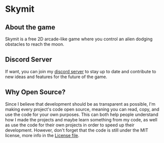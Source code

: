# Skymit
## About the game
Skymit is a free 2D arcade-like game where you control an alien dodging obstacles to reach the moon.
## Discord Server
If want, you can join my [discord server](https://discord.gg/MQgTSM4qtm) to stay up to date and contribute to new ideas and features for the future of the game.
## Why Open Source?
Since I believe that development should be as transparent as possible, I'm making every project's code open source, meaning you can read, copy, and use the code for your own purposes. This can both help people understand how I made the projects and maybe learn something from my code, as well as use the code for their own projects in order to speed up their development. However, don't forget that the code is still under the MIT license, more info in the [License file](LICENSE).
